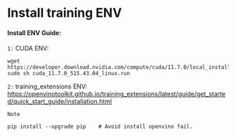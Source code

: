 # Install training ENV

#### Install ENV Guide: 

``1:`` CUDA ENV:
```
wget https://developer.download.nvidia.com/compute/cuda/11.7.0/local_installers/cuda_11.7.0_515.43.04_linux.run 
sudo sh cuda_11.7.0_515.43.04_linux.run
```

``2:`` training_extensions ENV: <br>
https://openvinotoolkit.github.io/training_extensions/latest/guide/get_started/quick_start_guide/installation.html

``Note``

```
pip install --upgrade pip    # Avoid install openvino fail.
```
